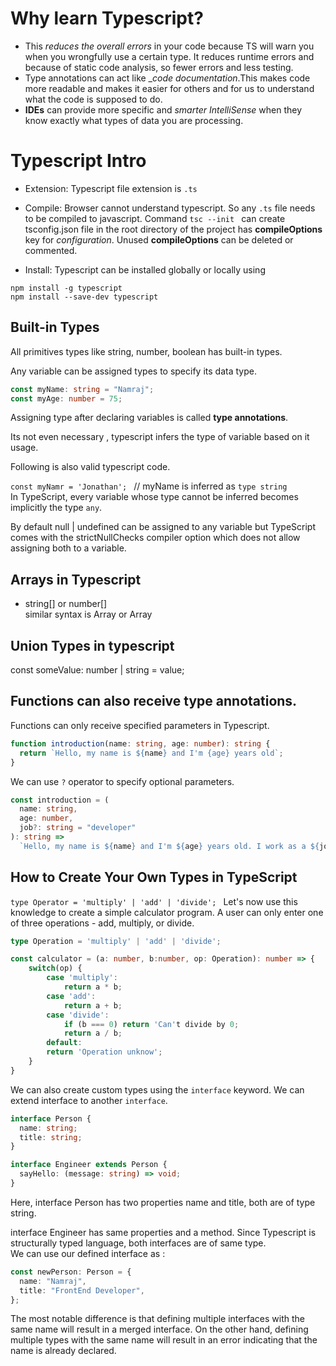 # Why learn Typescript?

- This _reduces the overall errors_ in your code because TS will warn you when you wrongfully use a certain type. It reduces runtime errors and because of static code analysis, so fewer errors and less testing.
- Type annotations can act like \__code documentation_.This makes code more readable and makes it easier for others and for us to understand what the code is supposed to do.
- **IDEs** can provide more specific and _smarter IntelliSense_ when they know exactly what types of data you are processing.

# Typescript Intro

- Extension: Typescript file extension is `.ts`

- Compile: Browser cannot understand typescript. So any `.ts` file needs to be compiled to javascript. Command `tsc --init ` can create tsconfig.json file in the root directory of the project has **compileOptions** key for _configuration_. Unused **compileOptions** can be deleted or commented.

- Install: Typescript can be installed globally or locally using

```
npm install -g typescript
npm install --save-dev typescript
```

## Built-in Types

All primitives types like string, number, boolean has built-in types.

Any variable can be assigned types to specify its data type.

```ts
const myName: string = "Namraj";
const myAge: number = 75;
```

Assigning type after declaring variables is called **type annotations**.

Its not even necessary , typescript infers the type of variable based on it usage.

Following is also valid typescript code.

`const myNamr = 'Jonathan'; `
// myName is inferred as `type string `  
In TypeScript, every variable whose type cannot be inferred becomes implicitly the type `any`.

By default null | undefined can be assigned to any variable but TypeScript comes with the strictNullChecks compiler option which does not allow assigning both to a variable.

## Arrays in Typescript

- string[] or number[]  
  similar syntax is Array<number> or Array<string>

## Union Types in typescript

const someValue: number | string = value;

## Functions can also receive type annotations.

Functions can only receive specified parameters in Typescript.

```ts
function introduction(name: string, age: number): string {
  return `Hello, my name is ${name} and I'm {age} years old`;
}
```

We can use `?` operator to specify optional parameters.

```ts
const introduction = (
  name: string,
  age: number,
  job?: string = "developer"
): string =>
  `Hello, my name is ${name} and I'm ${age} years old. I work as a ${job}`;
```

## How to Create Your Own Types in TypeScript

`type Operator = 'multiply' | 'add' | 'divide'; `
Let's now use this knowledge to create a simple calculator program. A user can only enter one of three operations - add, multiply, or divide.

```ts
type Operation = 'multiply' | 'add' | 'divide';

const calculator = (a: number, b:number, op: Operation): number => {
    switch(op) {
        case 'multiply':
            return a * b;
        case 'add':
            return a + b;
        case 'divide':
            if (b === 0) return 'Can't divide by 0;
            return a / b;
        default:
        return 'Operation unknow';
    }
}
```

We can also create custom types using the `interface` keyword. We can extend interface to another `interface`.

```ts
interface Person {
  name: string;
  title: string;
}

interface Engineer extends Person {
  sayHello: (message: string) => void;
}
```

Here, interface Person has two properties name and title, both are of type string.

interface Engineer has same properties and a method. Since Typescript is structurally typed language, both interfaces are of same type.  
We can use our defined interface as :

```ts
const newPerson: Person = {
  name: "Namraj",
  title: "FrontEnd Developer",
};
```

The most notable difference is that defining multiple interfaces with the same name will result in a merged interface. On the other hand, defining multiple types with the same name will result in an error indicating that the name is already declared.
